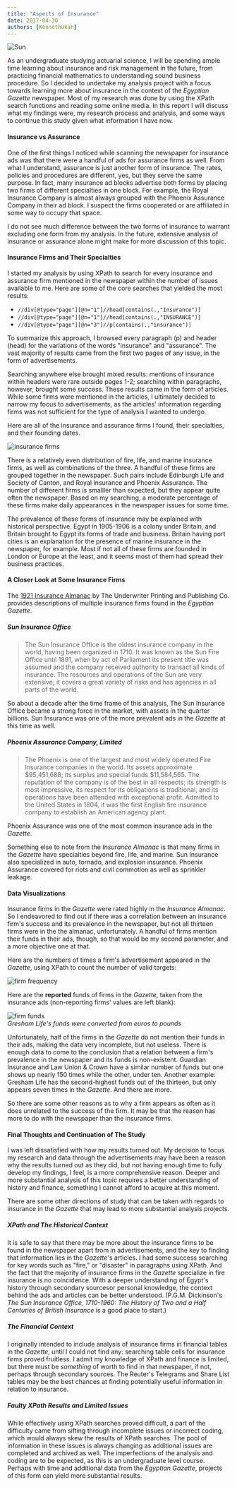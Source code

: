 ```yaml
---
title: "Aspects of Insurance"
date: 2017-04-30
authors: [KennethUkah]
---
```

![Sun](ukahSUN.jpg)

As an undergraduate studying actuarial science, I will be spending ample time learning about insurance and risk management  in the future, from practicing financial mathematics to understanding sound business procedure. So I decided to undertake  my analysis project with a focus towards learning more about insurance in the context of the _Egyptian Gazette_  newspaper. Most of my research was done by using the XPath search functions and reading some online media. In this  report I will discuss what my findings were, my research process and analysis, and some ways to continue this study  given what information I have now.

#### Insurance vs Assurance

One of the first things I noticed while scanning the newspaper for insurance ads was that there were a  handful of ads for assurance firms as well. From what I understand, assurance is just another form of insurance.  The rates, policies and procedures are different, yes, but they serve the same purpose. In fact, many insurance  ad blocks advertise both forms by placing two firms of different specialties in one block. For example, the Royal Insurance  Company is almost always grouped with the Phoenix Assurance Company in their ad block. I suspect the firms cooperated  or are affiliated in some way to occupy that space.

I do not see much difference between the two forms of insurance to warrant excluding one form from my analysis.  In the future, extensive analysis of insurance or assurance alone might make for more discussion of this topic.

#### Insurance Firms and Their Specialties

I started my analysis by using XPath to search for every insurance and assurance firm mentioned in the newspaper within  the number of issues available to me. Here are some of the core searches that yielded the most results:

- `//div[@type="page"][@n="1"]//head[contains(.,"Insurance")]`
- `//div[@type="page"][@n="1"]//head[contains(.,"INSURANCE")]`
- `//div[@type="page"][@n="3"]//p[contains(.,"insurance")]`

To summarize this approach, I browsed every paragraph (p) and header (head) for the variations of the words "insurance" and  "assurance". The vast majority of results came from the first two pages of any issue, in the form of advertisements.

Searching anywhere else brought mixed results: mentions of insurance within headers were rare outside pages 1-2; searching  within paragraphs, however, brought some success. These results came in the form of articles. While some firms were  mentioned in the articles, I ultimately decided to narrow my focus to advertisements, as the articles' information  regarding firms was not sufficient for the type of analysis I wanted to undergo.

Here are all of the insurance and assurance firms I found, their specialties, and their founding dates.

![insurance firms](ukahEGFirms.png)

There is a relatively even distribution of fire, life, and marine insurance firms, as well as combinations of the three.  A handful of these firms are grouped together in the newspaper. Such pairs include Edinburgh Life and Society of Canton, and  Royal Insurance and Phoenix Assurance. The number of different firms is smalller than expected, but they appear quite often  the newspaper. Based on my searching, a moderate percentage of these firms make daily appearances in the newspaper issues for some time.

The prevalence of these forms of insurance may be explained with historical perspective. Egypt in 1905-1906 is a colony under  Britain, and Britain brought to Egypt its forms of trade and business. Britain having port cities is an explanation for the  presence of marine insurance in the newspaper, for example. Most if not all of these firms are founded in London or  Europe at the least, and it seems most of them had spread their business practices.

#### A Closer Look at Some Insurance Firms

The [1921 Insurance Almanac](https://play.google.com/store/books/details?id=mDVOAQAAMAAJ) by The Underwriter Printing and Publishing Co. provides descriptions of multiple  insurance firms found in the _Egyptian Gazette_.

##### Sun Insurance Office  
> The Sun Insurance Office is the oldest insurance company in the world, having been organized in 1710. It was known as the Sun Fire Office until 1891, when by act of Parliament its present title was assumed and the company received authority to transact all kinds of insurance. The resources and operations of the Sun are very extensive; it covers a great variety of risks and has agencies in all parts of the world.

So about a decade after the time frame of this analysis, The Sun Insurance Office became a strong force in the market,  with assets in the quarter billions. Sun Insurance was one of the more prevalent ads in the _Gazette_ at this time as well.

##### Phoenix Assurance Company, Limited
>The Phoenix is one of the largest and most widely operated Fire Insurance companies in the world. Its assets approximate $95,451,688; its surplus and special funds $11,584,565. The reputation of the company is of the best in all respects; its strength is most impressive, its respect for its obligations is traditional, and its operations have been attended with exceptional profit. Admitted to the United States in 1804, it was the first English fire insurance company to establish an American agency plant.

Phoenix Assurance was one of the most common insurance ads in the _Gazette_.

Something else to note from the _Insurance Almanac_ is that many firms in the _Gazette_ have specialties beyond  fire, life, and marine. Sun Insurance also specialized in auto, tornado, and explosion insurance. Phoenix Assurance  covered for riots and civil commotion as well as sprinkler leakage.

#### Data Visualizations

Insurance firms in the _Gazette_ were rated highly in the _Insurance Almanac_. So I endeavored to find out if there  was a correlation between an insurance firm's success and its prevalence in the newspaper, but not all thirteen firms were  in the the almanac, unfortunately. A handful of firms mention their funds in their ads, though, so that would be my second  parameter, and a more objective one at that.

Here are the numbers of times a firm's advertisement appeared in the _Gazette_, using XPath to count the number of valid targets:

![firm frequency](ukahEGData1.png)

Here are the **reported** funds of firms in the _Gazette_, taken from the insurance ads (non-reporting firms' values are left blank):

![firm funds](ukahEGData2.png)  
*Gresham Life's funds were converted from euros to pounds*

Unfortunately, half of the firms in the _Gazette_ do not mention their funds in their ads, making the data very incomplete,  but not useless. There is enough data to come to the conclusion that a relation between a firm's prevalence in the newspaper  and its funds is non-existent. Guardian Insurance and Law Union & Crown have a similar number of funds but one shows up  nearly 150 times while the other, under ten. Another example: Gresham Life has the second-highest funds out of the thirteen, but only appears seven times in the _Gazette_. And there are more.

So there are some other reasons as to why a firm appears as often as it does unrelated to the success of the firm. It may be  that the reason has more to do with the newspaper than the insurance firms.

#### Final Thoughts and Continuation of The Study

I was left dissatisfied with how my results turned out. My decision to focus my research and data through the advertisements  may have been a reason why the results turned out as they did, but not having enough time to fully develop my findings,  I feel, is a more comprehensive reason. Deeper and more substantial analysis of this topic requires a better understanding  of history and finance, something I cannot afford to acquire at this moment.

There are some other directions of study that can be taken with regards to insurance in the _Gazette_ that may lead to  more substantial analysis projects.

##### XPath and The Historical Context

It is safe to say that there may be more about the insurance firms to be found in the newspaper apart from in advertisements,  and the key to finding that information lies in the _Gazette_'s articles. I had some success searching for key words  such as "fire," or "disaster" in paragraphs using XPath. And the fact that the majority of insurance firms in the _Gazette_ specialize in fire insurance is no coincidence. With a deeper understanding of Egypt's history through secondary sourcesor personal knowledge, the context behind the ads and articles can be better understood.  (P.G.M. Dickinson's _The Sun Insurance Office, 1710-1960: The History of Two and a Half Centuries of British Insurance_ is a good place to start.)

##### The Financial Context

I originally intended to include analysis of insurance firms in financial tables in the _Gazette_, until I could not find any: searching table cells for insurance firms proved fruitless. I admit my knowledge of XPath and finance is limited, but there must be _something_ of worth to find in that  newspaper, if not, perhaps through secondary sources. The Reuter's Telegrams  and Share List tables may be the best chances at finding potentially useful information in relation to insurance.

##### Faulty XPath Results and Limited Issues

While effectively using XPath searches proved difficult, a part of the difficulty came from sifting through incomplete issues or  incorrect coding, which would always skew the results of XPath searches. The pool of information in these issues is always  changing as additional issues are completed and archived as well. The imperfections of the analysis and coding are to  be expected, as this is an undergraduate level course. Perhaps with time and additional data from the _Egyptian Gazette_,  projects of this form can yield more substantial results.
